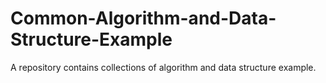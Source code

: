 # Common-Algorithm-and-Data-Structure-Example
A repository contains collections of algorithm and data structure example.
